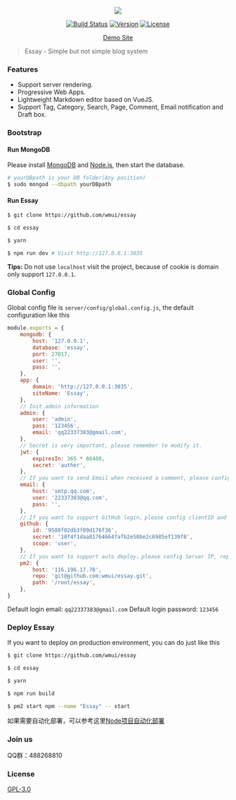 <p align="center">
<img src="https://www.86886.wang/public/picture/1554636859240.png">
</p>

<p align="center">
<a href="https://travis-ci.org/wmui/essay"><img src="https://travis-ci.org/wmui/essay.svg?branch=master" alt="Build Status"></a>
<a href="https://github.com/wmui/essay"><img src="https://img.shields.io/badge/node-%3E%3D8.12.0-orange.svg" alt="Version"></a>
<a href="https://github.com/wmui/essay"><img src="https://img.shields.io/badge/license-AGPL-blue.svg" alt="License"></a>
</p>

<p align="center"><a href="https://www.86886.wang" target="_blank">Demo Site</a></p>

> Essay - Simple but not simple blog system

### Features

- Support server rendering.
- Progressive Web Apps.
- Lightweight Markdown editor based on VueJS.
- Support Tag, Category, Search, Page, Comment, Email notification and Draft box.


### Bootstrap

#### Run MongoDB

Please install [MongoDB](https://www.mongodb.com/download-center?jmp=nav#community) and [Node.js](https://nodejs.org/en/), then start the database.

```bash
# yourDBpath is your DB folder(Any position)
$ sudo mongod --dbpath yourDBpath
```

#### Run Essay

```bash
$ git clone https://github.com/wmui/essay

$ cd essay

$ yarn

$ npm run dev # Visit http://127.0.0.1:3035
```

**Tips:** Do not use `localhost` visit the project, because of cookie is domain only support `127.0.0.1`.

### Global Config

Global config file is `server/config/global.config.js`, the default configuration like this

```js
module.exports = {
    mongodb: {
        host: '127.0.0.1',
        database: 'essay',
        port: 27017,
        user: '',
        pass: '',
    },
    app: {
        domain: 'http://127.0.0.1:3035',
        siteName: 'Essay',
    },
    // Init admin information
    admin: {
        user: 'admin',
        pass: '123456',
        email: 'qq22337383@gmail.com',
    },
    // Secret is very important, please remember to modify it.
    jwt: {
        expiresIn: 365 * 86400,
        secret: 'auther',
    },
    // If you want to send Email when received a comment, please config SMTP Server.
    email: {
        host: 'smtp.qq.com',
        user: '22337383@qq.com',
        pass: '',
    },
    // If you want to support GitHub login，please config clientID and secret.
    github: {
        id: '9588f02db3f89d176f36',
        secret: '10f4f1daa81764664fafb2e50be2c6985ef139f8',
        scope: 'user',
    },
    // If you want to support auto deploy，please config Server IP, repo and path.
    pm2: {
        host: '116.196.17.78',
        repo: 'git@github.com:wmui/essay.git',
        path: '/root/essay',
    },
}
```

Default login email: `qq22337383@gmail.com`
Default login password: `123456`

### Deploy Essay

If you want to deploy on production environment, you can do just like this

```bash
$ git clone https://github.com/wmui/essay

$ cd essay

$ yarn

$ npm run build

$ pm2 start npm --name "Essay" -- start
```

如果需要自动化部署，可以参考这里[Node项目自动化部署](https://github.com/wmui/web-deploy)

### Join us

QQ群：488268810

### License

[GPL-3.0](https://choosealicense.com/licenses/gpl-3.0/)  
